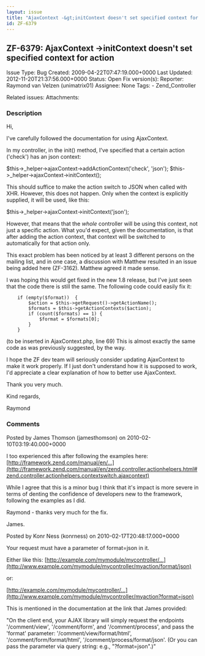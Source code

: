 ```yaml
---
layout: issue
title: "AjaxContext -&gt;initContext doesn't set specified context for action"
id: ZF-6379
---
```


ZF-6379: AjaxContext ->initContext doesn't set specified context for action
---------------------------------------------------------------------------

 Issue Type: Bug Created: 2009-04-22T07:47:19.000+0000 Last Updated: 2012-11-20T21:37:56.000+0000 Status: Open Fix version(s): 
 Reporter:  Raymond van Velzen (unimatrix01)  Assignee:  None  Tags: - Zend\_Controller
 
 Related issues: 
 Attachments: 
### Description

Hi,

I've carefully followed the documentation for using AjaxContext.

In my controller, in the init() method, I've specified that a certain action ('check') has an json context:

$this->\_helper->ajaxContext->addActionContext('check', 'json'); $this->\_helper->ajaxContext->initContext();

This should suffice to make the action switch to JSON when called with XHR. However, this does not happen. Only when the context is explicitly supplied, it will be used, like this:

$this->\_helper->ajaxContext->initContext('json');

However, that means that the _whole_ controller will be using this context, not just a specific action. What you'd expect, given the documentation, is that after adding the action context, that context will be switched to automatically for that action only.

This exact problem has been noticed by at least 3 different persons on the mailing list, and in one case, a discussion with Matthew resulted in an issue being added here (ZF-3162). Matthew agreed it made sense.

I was hoping this would get fixed in the new 1.8 release, but I've just seen that the code there is still the same. The following code could easily fix it:

 
        if (empty($format))  {
            $action = $this->getRequest()->getActionName();
            $formats = $this->getActionContexts($action);
            if (count($formats) == 1) {
                $format = $formats[0];
            }
        }


(to be inserted in AjaxContext.php, line 69) This is almost exactly the same code as was previously suggested, by the way.

I hope the ZF dev team will seriously consider updating AjaxContext to make it work properly. If I just don't understand how it is supposed to work, I'd appreciate a clear explanation of how to better use AjaxContext.

Thank you very much.

Kind regards,

Raymond

 

 

### Comments

Posted by James Thomson (jamesthomson) on 2010-02-10T03:19:40.000+0000

I too experienced this after following the examples here: [http://framework.zend.com/manual/en/…](http://framework.zend.com/manual/en/zend.controller.actionhelpers.html#zend.controller.actionhelpers.contextswitch.ajaxcontext)

While I agree that this is a minor bug I think that it's impact is more severe in terms of denting the confidence of developers new to the framework, following the examples as I did.

Raymond - thanks very much for the fix.

James.

 

 

Posted by Konr Ness (konrness) on 2010-02-17T20:48:17.000+0000

Your request must have a parameter of format=json in it.

Either like this: [http://example.com/mymodule/mycontroller/…](http://www.example.com/mymodule/mycontroller/myaction/format/json)

or:

[http://example.com/mymodule/mycontroller/…](http://www.example.com/mymodule/mycontroller/myaction?format=json)

This is mentioned in the documentation at the link that James provided:

"On the client end, your AJAX library will simply request the endpoints '/comment/view', '/comment/form', and '/comment/process', and pass the 'format' parameter: '/comment/view/format/html', '/comment/form/format/html', '/comment/process/format/json'. (Or you can pass the parameter via query string: e.g., "?format=json".)"

 

 